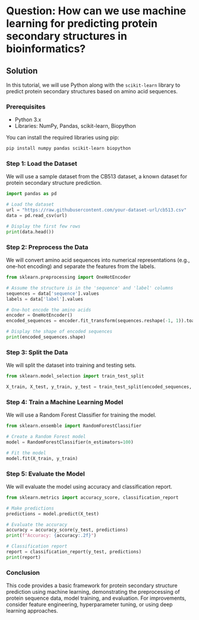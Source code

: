 # Question: How can we use machine learning for predicting protein secondary structures in bioinformatics?

## Solution

In this tutorial, we will use Python along with the `scikit-learn` library to predict protein secondary structures based on amino acid sequences.

### Prerequisites

- Python 3.x
- Libraries: NumPy, Pandas, scikit-learn, Biopython

You can install the required libraries using pip:

```bash
pip install numpy pandas scikit-learn biopython
```

### Step 1: Load the Dataset

We will use a sample dataset from the CB513 dataset, a known dataset for protein secondary structure prediction. 

```python
import pandas as pd

# Load the dataset
url = "https://raw.githubusercontent.com/your-dataset-url/cb513.csv"
data = pd.read_csv(url)

# Display the first few rows
print(data.head())
```

### Step 2: Preprocess the Data

We will convert amino acid sequences into numerical representations (e.g., one-hot encoding) and separate the features from the labels.

```python
from sklearn.preprocessing import OneHotEncoder

# Assume the structure is in the 'sequence' and 'label' columns
sequences = data['sequence'].values
labels = data['label'].values

# One-hot encode the amino acids
encoder = OneHotEncoder()
encoded_sequences = encoder.fit_transform(sequences.reshape(-1, 1)).toarray()

# Display the shape of encoded sequences
print(encoded_sequences.shape)
```

### Step 3: Split the Data

We will split the dataset into training and testing sets.

```python
from sklearn.model_selection import train_test_split

X_train, X_test, y_train, y_test = train_test_split(encoded_sequences, labels, test_size=0.2, random_state=42)
```

### Step 4: Train a Machine Learning Model

We will use a Random Forest Classifier for training the model.

```python
from sklearn.ensemble import RandomForestClassifier

# Create a Random Forest model
model = RandomForestClassifier(n_estimators=100)

# Fit the model
model.fit(X_train, y_train)
```

### Step 5: Evaluate the Model

We will evaluate the model using accuracy and classification report.

```python
from sklearn.metrics import accuracy_score, classification_report

# Make predictions
predictions = model.predict(X_test)

# Evaluate the accuracy
accuracy = accuracy_score(y_test, predictions)
print(f"Accuracy: {accuracy:.2f}")

# Classification report
report = classification_report(y_test, predictions)
print(report)
```

### Conclusion

This code provides a basic framework for protein secondary structure prediction using machine learning, demonstrating the preprocessing of protein sequence data, model training, and evaluation. For improvements, consider feature engineering, hyperparameter tuning, or using deep learning approaches.